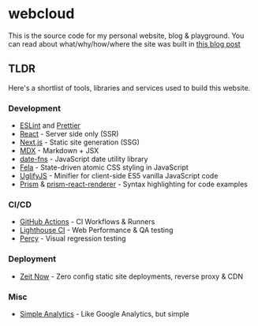 # webcloud

This is the source code for my personal website, blog & playground.
You can read about what/why/how/where the site was built in [this blog post](https://webcloud.se/blog/2020-02-02-personal-website-2020-tech-stack/)

## TLDR

Here's a shortlist of tools, libraries and services used to build this website.

### Development

- [ESLint](https://eslint.org/) and [Prettier](https://prettier.io/)
- [React](https://reactjs.org/) - Server side only (SSR)
- [Next.js](https://nextjs.org/) - Static site generation (SSG)
- [MDX](https://mdxjs.com/) - Markdown + JSX
- [date-fns](https://date-fns.org/) - JavaScript date utility library
- [Fela](http://fela.js.org/) - State-driven atomic CSS styling in JavaScript
- [UglifyJS](http://lisperator.net/uglifyjs/) - Minifier for client-side ES5 vanilla JavaScript code
- [Prism](https://prismjs.com/) & [prism-react-renderer](https://github.com/FormidableLabs/prism-react-renderer) - Syntax highlighting for code examples


### CI/CD

- [GitHub Actions](https://github.com/features/actions) - CI Workflows & Runners
- [Lighthouse CI](https://github.com/GoogleChrome/lighthouse-ci) - Web Performance & QA testing
- [Percy](https://percy.io/) - Visual regression testing


### Deployment

- [Zeit Now](https://zeit.co/home) - Zero config static site deployments, reverse proxy & CDN


### Misc

- [Simple Analytics](https://simpleanalytics.com/) - Like Google Analytics, but simple

